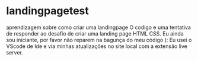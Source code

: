 # landingpagetest
aprendizagem sobre como criar uma landingpage
O codigo e uma tentativa de responder ao desafio de criar uma landing page HTML CSS.
Eu ainda sou iniciante, por favor não reparem na bagunça do meu código (:
Eu usei o VScode de Ide e via minhas atualizações no site local com a extensão live server. 
